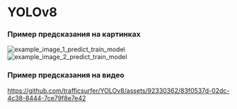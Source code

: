 # YOLOv8
### Пример предсказания на картинках
![example_image_1_predict_train_model](https://github.com/trafficsurfer/YOLOv8/assets/92330362/a2c22ed9-d7f7-40ac-b662-20895642ffb4)
![example_image_2_predict_train_model](https://github.com/trafficsurfer/YOLOv8/assets/92330362/6613c612-38f3-42b3-87e7-f7aa1ce5abaa)
### Пример предсказания на видео
https://github.com/trafficsurfer/YOLOv8/assets/92330362/83f0537d-02dc-4c38-8444-7ce79f8e7e42


